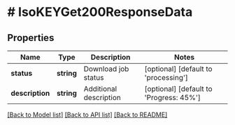 # # IsoKEYGet200ResponseData

## Properties

Name | Type | Description | Notes
------------ | ------------- | ------------- | -------------
**status** | **string** | Download job status | [optional] [default to 'processing']
**description** | **string** | Additional description | [optional] [default to 'Progress: 45%']

[[Back to Model list]](../../README.md#models) [[Back to API list]](../../README.md#endpoints) [[Back to README]](../../README.md)
